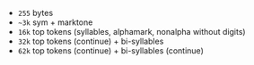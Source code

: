 - `255` bytes
- `~3k` sym + marktone
- `16k` top tokens (syllables, alphamark, nonalpha without digits) 
- `32k` top tokens (continue) + bi-syllables
- `62k` top tokens (continue) + bi-syllables (continue)
